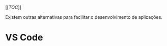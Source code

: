 [[_TOC_]]
      
Existem outras alternativas para facilitar o desenvolvimento de aplicações.

# VS Code
